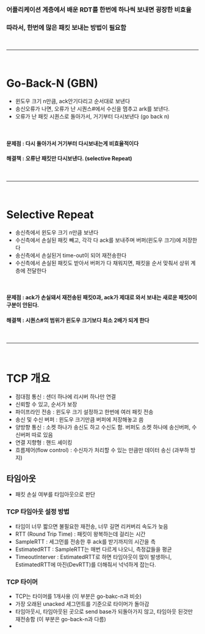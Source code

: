 ### 어플리케이션 계층에서 배운 RDT를 한번에 하나씩 보내면 굉장한 비효율
### 따라서, 한번에 많은 패킷 보내는 방법이 필요함

<br>

---

<br>

# Go-Back-N (GBN)
- 윈도우 크기 n만큼, ack안기다리고 순서대로 보낸다
- 송신오류가 나면, 오류가 난 시퀀스#에서 수신을 멈추고 ark를 보낸다.
- 오류가 난 패킷 시퀀스로 돌아가서, 거기부터 다시보낸다 (go back n)

<br>

#### 문제점 : 다시 돌아가서 거기부터 다시보내는게 비효율적이다
#### 해결책 : 오류난 패킷만 다시보낸다. (selective Repeat)

<br>

---

<br>

# Selective Repeat
- 송신측에서 윈도우 크기 n만큼 보낸다
- 수신측에서 손실된 패킷 빼고, 각각 다 ack를 보내주며 버퍼(윈도우 크기)에 저장한다
- 송신측에서 손실된거 time-out이 되어 재전송한다
- 수신측에서 손실된 패킷도 받아서 버퍼가 다 채워지면, 패킷을 순서 맞춰서 상위 계층에 전달한다
<br>

#### 문제점 : ack가 손실돼서 재전송된 패킷0과, ack가 제대로 와서 보내는 새로운 패킷0이 구분이 안된다.
#### 해결책 : 시퀀스#의 범위가 윈도우 크기보다 최소 2배가 되게 한다

<br>

---

<br>

# TCP 개요
- 점대점 통신 : 샌더 하나에 리시버 하나만 연결
- 신뢰할 수 있고, 순서가 보장
- 파이프라인 전송 : 윈도우 크기 설정하고 한번에 여러 패킷 전송
- 송신 및 수신 버퍼 : 윈도우 크기만큼 버퍼에 저장해놓고 씀
- 양방향 통신 : 소켓 하나가 송신도 하고 수신도 함. 버퍼도 소켓 하나에 송신버퍼, 수신버퍼 따로 있음
- 연결 지향형 : 핸드 셰이킹
- 흐름제어(flow control) : 수신자가 처리할 수 있는 만큼만 데이터 송신 (과부하 방지)
## 타임아웃
- 패킷 손실 여부를 타임아웃으로 판단
### TCP 타임아웃 설정 방법
- 타임이 너무 짧으면 불필요한 재전송, 너무 길면 리커버리 속도가 늦음
- RTT (Round Trip Time) : 패킷이 왕복하는데 걸리는 시간
- SampleRTT : 세그먼를 전송한 후 ack를 받기까지의 시간을 측
- EstimatedRTT : SampleRTT는 매번 다르게 나오니, 측정값들을 평균
- TimeoutInterver : EstimatedRTT로 하면 타임아웃이 많이 발생하니, EstimatedRTT에 마진(DevRTT)를 더해줘서 넉넉하게 잡는다.
### TCP 타이머
- TCP는 타이머를 1개사용 (이 부분은 go-bakc-n과 비슷)
- 가장 오래된 unacked 세그먼트를 기준으로 타이머가 돌아감
- 타임아웃시, 타임아웃된 곳으로 send base가 되돌아가지 않고, 타임아웃 된것만 재전송함 (이 부분은 go-back-n과 다름)
- 
